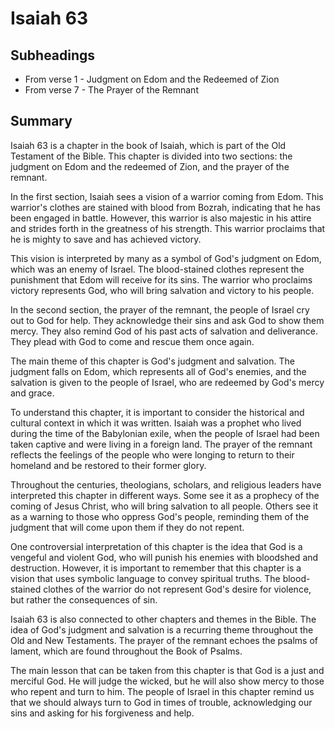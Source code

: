 # Isaiah 63

## Subheadings

* From verse 1 - Judgment on Edom and the Redeemed of Zion
* From verse 7 - The Prayer of the Remnant

## Summary

Isaiah 63 is a chapter in the book of Isaiah, which is part of the Old Testament of the Bible. This chapter is divided into two sections: the judgment on Edom and the redeemed of Zion, and the prayer of the remnant.

In the first section, Isaiah sees a vision of a warrior coming from Edom. This warrior's clothes are stained with blood from Bozrah, indicating that he has been engaged in battle. However, this warrior is also majestic in his attire and strides forth in the greatness of his strength. This warrior proclaims that he is mighty to save and has achieved victory.

This vision is interpreted by many as a symbol of God's judgment on Edom, which was an enemy of Israel. The blood-stained clothes represent the punishment that Edom will receive for its sins. The warrior who proclaims victory represents God, who will bring salvation and victory to his people.

In the second section, the prayer of the remnant, the people of Israel cry out to God for help. They acknowledge their sins and ask God to show them mercy. They also remind God of his past acts of salvation and deliverance. They plead with God to come and rescue them once again.

The main theme of this chapter is God's judgment and salvation. The judgment falls on Edom, which represents all of God's enemies, and the salvation is given to the people of Israel, who are redeemed by God's mercy and grace.

To understand this chapter, it is important to consider the historical and cultural context in which it was written. Isaiah was a prophet who lived during the time of the Babylonian exile, when the people of Israel had been taken captive and were living in a foreign land. The prayer of the remnant reflects the feelings of the people who were longing to return to their homeland and be restored to their former glory.

Throughout the centuries, theologians, scholars, and religious leaders have interpreted this chapter in different ways. Some see it as a prophecy of the coming of Jesus Christ, who will bring salvation to all people. Others see it as a warning to those who oppress God's people, reminding them of the judgment that will come upon them if they do not repent.

One controversial interpretation of this chapter is the idea that God is a vengeful and violent God, who will punish his enemies with bloodshed and destruction. However, it is important to remember that this chapter is a vision that uses symbolic language to convey spiritual truths. The blood-stained clothes of the warrior do not represent God's desire for violence, but rather the consequences of sin.

Isaiah 63 is also connected to other chapters and themes in the Bible. The idea of God's judgment and salvation is a recurring theme throughout the Old and New Testaments. The prayer of the remnant echoes the psalms of lament, which are found throughout the Book of Psalms.

The main lesson that can be taken from this chapter is that God is a just and merciful God. He will judge the wicked, but he will also show mercy to those who repent and turn to him. The people of Israel in this chapter remind us that we should always turn to God in times of trouble, acknowledging our sins and asking for his forgiveness and help.